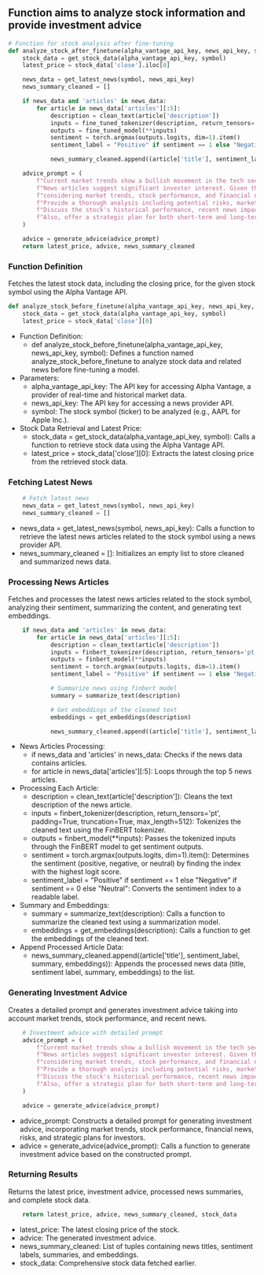 ## Function aims to analyze stock information and provide investment advice
```python
# Function for stock analysis after fine-tuning
def analyze_stock_after_finetune(alpha_vantage_api_key, news_api_key, symbol):
    stock_data = get_stock_data(alpha_vantage_api_key, symbol)
    latest_price = stock_data['close'].iloc[0]

    news_data = get_latest_news(symbol, news_api_key)
    news_summary_cleaned = []

    if news_data and 'articles' in news_data:
        for article in news_data['articles'][:5]:
            description = clean_text(article['description'])
            inputs = fine_tuned_tokenizer(description, return_tensors='pt', padding=True, truncation=True, max_length=512)
            outputs = fine_tuned_model(**inputs)
            sentiment = torch.argmax(outputs.logits, dim=1).item()
            sentiment_label = "Positive" if sentiment == 1 else "Negative" if sentiment == 0 else "Neutral"

            news_summary_cleaned.append((article['title'], sentiment_label, description))

    advice_prompt = (
        f"Current market trends show a bullish movement in the tech sector. {symbol} has been gaining momentum. "
        f"News articles suggest significant investor interest. Given the current price of {symbol}, generate detailed investment advice "
        f"considering market trends, stock performance, and financial news. "
        f"Provide a thorough analysis including potential risks, market conditions, and long-term investment potential. "
        f"Discuss the stock's historical performance, recent news impact, and any upcoming events that may influence its price. "
        f"Also, offer a strategic plan for both short-term and long-term investors."
    )

    advice = generate_advice(advice_prompt)
    return latest_price, advice, news_summary_cleaned
```
### Function Definition
Fetches the latest stock data, including the closing price, for the given stock symbol using the Alpha Vantage API.
```python
def analyze_stock_before_finetune(alpha_vantage_api_key, news_api_key, symbol):
    stock_data = get_stock_data(alpha_vantage_api_key, symbol)
    latest_price = stock_data['close'][0]
```
  - Function Definition:
    - def analyze_stock_before_finetune(alpha_vantage_api_key, news_api_key, symbol): Defines a function named analyze_stock_before_finetune to analyze stock data and related news before fine-tuning a model.
  - Parameters:
    - alpha_vantage_api_key: The API key for accessing Alpha Vantage, a provider of real-time and historical market data.
    - news_api_key: The API key for accessing a news provider API.
    - symbol: The stock symbol (ticker) to be analyzed (e.g., AAPL for Apple Inc.).
  - Stock Data Retrieval and Latest Price:
    - stock_data = get_stock_data(alpha_vantage_api_key, symbol): Calls a function to retrieve stock data using the Alpha Vantage API.
    - latest_price = stock_data['close'][0]: Extracts the latest closing price from the retrieved stock data.
### Fetching Latest News

```python
    # Fetch latest news
    news_data = get_latest_news(symbol, news_api_key)
    news_summary_cleaned = []
```
  - news_data = get_latest_news(symbol, news_api_key): Calls a function to retrieve the latest news articles related to the stock symbol using a news provider API.
  - news_summary_cleaned = []: Initializes an empty list to store cleaned and summarized news data.
### Processing News Articles
Fetches and processes the latest news articles related to the stock symbol, analyzing their sentiment, summarizing the content, and generating text embeddings.
```python
    if news_data and 'articles' in news_data:
        for article in news_data['articles'][:5]:
            description = clean_text(article['description'])
            inputs = finbert_tokenizer(description, return_tensors='pt', padding=True, truncation=True, max_length=512)
            outputs = finbert_model(**inputs)
            sentiment = torch.argmax(outputs.logits, dim=1).item()
            sentiment_label = "Positive" if sentiment == 1 else "Negative" if sentiment == 0 else "Neutral"

            # Summarize news using finbert model
            summary = summarize_text(description)

            # Get embeddings of the cleaned text
            embeddings = get_embeddings(description)

            news_summary_cleaned.append((article['title'], sentiment_label, summary, embeddings))
```
  - News Articles Processing:
    - if news_data and 'articles' in news_data: Checks if the news data contains articles.
    - for article in news_data['articles'][:5]: Loops through the top 5 news articles.
  - Processing Each Article:
    - description = clean_text(article['description']): Cleans the text description of the news article.
    - inputs = finbert_tokenizer(description, return_tensors='pt', padding=True, truncation=True, max_length=512): Tokenizes the cleaned text using the FinBERT tokenizer.
    - outputs = finbert_model(**inputs): Passes the tokenized inputs through the FinBERT model to get sentiment outputs.
    - sentiment = torch.argmax(outputs.logits, dim=1).item(): Determines the sentiment (positive, negative, or neutral) by finding the index with the highest logit score.
    - sentiment_label = "Positive" if sentiment == 1 else "Negative" if sentiment == 0 else "Neutral": Converts the sentiment index to a readable label.
  - Summary and Embeddings:
    - summary = summarize_text(description): Calls a function to summarize the cleaned text using a summarization model.
    - embeddings = get_embeddings(description): Calls a function to get the embeddings of the cleaned text.
  - Append Processed Article Data:
    - news_summary_cleaned.append((article['title'], sentiment_label, summary, embeddings)): Appends the processed news data (title, sentiment label, summary, embeddings) to the list.
### Generating Investment Advice
Creates a detailed prompt and generates investment advice taking into account market trends, stock performance, and recent news.
```python
    # Investment advice with detailed prompt
    advice_prompt = (
        f"Current market trends show a bullish movement in the tech sector. {symbol} has been gaining momentum. "
        f"News articles suggest significant investor interest. Given the current price of {symbol}, generate detailed investment advice "
        f"considering market trends, stock performance, and financial news. "
        f"Provide a thorough analysis including potential risks, market conditions, and long-term investment potential. "
        f"Discuss the stock's historical performance, recent news impact, and any upcoming events that may influence its price. "
        f"Also, offer a strategic plan for both short-term and long-term investors."
    )

    advice = generate_advice(advice_prompt)
```
  - advice_prompt: Constructs a detailed prompt for generating investment advice, incorporating market trends, stock performance, financial news, risks, and strategic plans for investors.
  - advice = generate_advice(advice_prompt): Calls a function to generate investment advice based on the constructed prompt.
### Returning Results
Returns the latest price, investment advice, processed news summaries, and complete stock data.
```python
    return latest_price, advice, news_summary_cleaned, stock_data
```
  - latest_price: The latest closing price of the stock.
  - advice: The generated investment advice.
  - news_summary_cleaned: List of tuples containing news titles, sentiment labels, summaries, and embeddings.
  - stock_data: Comprehensive stock data fetched earlier.
